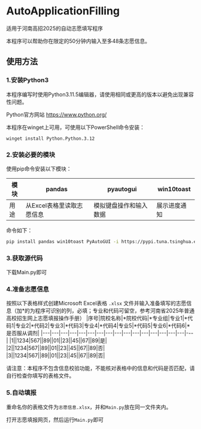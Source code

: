 # AutoApplicationFilling
适用于河南高招2025的自动志愿填写程序

本程序可以帮助你在限定的50分钟内输入至多48条志愿信息。

## 使用方法
### 1.安装Python3

  本程序编写时使用Python3.11.5编辑器，请使用相同或更高的版本以避免出现兼容性问题。

  Python官方网站 https://www.python.org/ 

  本程序在winget上可用，可使用以下PowerShell命令安装：

  `winget install Python.Python.3.12`

### 2.安装必要的模块

  使用pip命令安装以下模块：

  |模块|pandas|pyautogui|win10toast|
  |---|---|---|---|
  |用途|从Excel表格里读取志愿信息|模拟键盘操作和输入数据|展示进度通知|

  命令如下：

```sh
pip install pandas win10toast PyAutoGUI -i https://pypi.tuna.tsinghua.edu.cn/simple
```

### 3.获取源代码

  下载Main.py即可

### 4.准备志愿信息

  按照以下表格样式创建Microsoft Excel表格 `.xlsx` 文件并输入准备填写的志愿信息（加*的为程序可识别的列，必填；专业和代码可留空，参考河南省2025年普通高校招生网上志愿填报操作手册）
  |序号|院校名称|*院校代码|*专业组|专业1|*代码1|专业2|*代码2|专业3|*代码3|专业4|*代码4|专业5|*代码5|专业6|*代码6|*是否服从调剂|
  |---|---|---|---|---|---|---|---|---|---|---|---|---|---|---|---|---|
  |1||1234|567||89||01||23||45||67||89|是|
  |2||1234|567||89||01||23||45||67||89|否|
  |3||1234|567||89||01||23||45||67||89|否|

  请注意：本程序不包含信息校验功能，不能核对表格中的信息和代码是否匹配，请自行检查你填写的表格文件。

### 5.自动填报

  重命名你的表格文件为`志愿信息.xlsx`，并和`Main.py`放在同一文件夹内。
  
  打开志愿填报网页，然后运行`Main.py`即可


